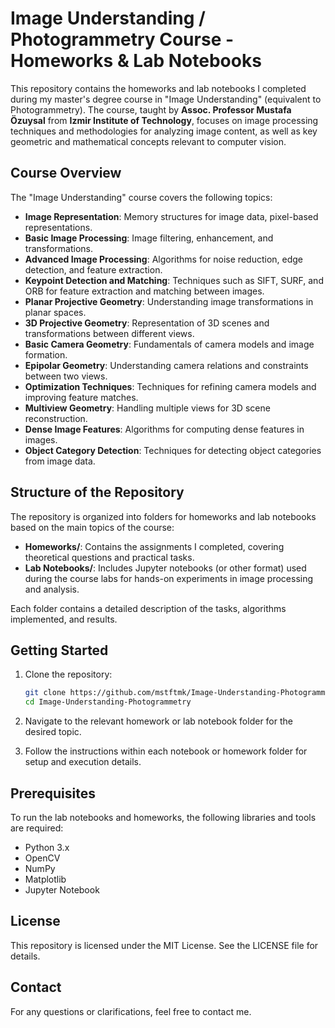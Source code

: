 # Image Understanding / Photogrammetry Course - Homeworks & Lab Notebooks

This repository contains the homeworks and lab notebooks I completed during my master's degree course in "Image Understanding" (equivalent to Photogrammetry). The course, taught by **Assoc. Professor Mustafa Özuysal** from **Izmir Institute of Technology**, focuses on image processing techniques and methodologies for analyzing image content, as well as key geometric and mathematical concepts relevant to computer vision.


## Course Overview

The "Image Understanding" course covers the following topics:

- **Image Representation**: Memory structures for image data, pixel-based representations.
- **Basic Image Processing**: Image filtering, enhancement, and transformations.
- **Advanced Image Processing**: Algorithms for noise reduction, edge detection, and feature extraction.
- **Keypoint Detection and Matching**: Techniques such as SIFT, SURF, and ORB for feature extraction and matching between images.
- **Planar Projective Geometry**: Understanding image transformations in planar spaces.
- **3D Projective Geometry**: Representation of 3D scenes and transformations between different views.
- **Basic Camera Geometry**: Fundamentals of camera models and image formation.
- **Epipolar Geometry**: Understanding camera relations and constraints between two views.
- **Optimization Techniques**: Techniques for refining camera models and improving feature matches.
- **Multiview Geometry**: Handling multiple views for 3D scene reconstruction.
- **Dense Image Features**: Algorithms for computing dense features in images.
- **Object Category Detection**: Techniques for detecting object categories from image data.

## Structure of the Repository

The repository is organized into folders for homeworks and lab notebooks based on the main topics of the course:

- **Homeworks/**: Contains the assignments I completed, covering theoretical questions and practical tasks.
- **Lab Notebooks/**: Includes Jupyter notebooks (or other format) used during the course labs for hands-on experiments in image processing and analysis.

Each folder contains a detailed description of the tasks, algorithms implemented, and results.

## Getting Started

1. Clone the repository:
   ```bash
   git clone https://github.com/mstftmk/Image-Understanding-Photogrammetry.git
   cd Image-Understanding-Photogrammetry

2. Navigate to the relevant homework or lab notebook folder for the desired topic.

3. Follow the instructions within each notebook or homework folder for setup and execution details.

## Prerequisites
To run the lab notebooks and homeworks, the following libraries and tools are required:

- Python 3.x
- OpenCV
- NumPy
- Matplotlib
- Jupyter Notebook

## License
This repository is licensed under the MIT License. See the LICENSE file for details.

## Contact
For any questions or clarifications, feel free to contact me.